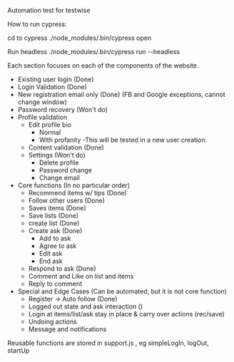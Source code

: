 Automation test for testwise

How to run cypress:

cd to cypress
./node_modules/.bin/cypress open

Run headless
./node_modules/.bin/cypress run --headless

Each section focuses on each of the components of the website.

- Existing user login (Done)
- Login Validation (Done) 
- New registration email only (Done) (FB and Google exceptions, cannot change window)
- Password recovery (Won't do)
- Profile validation
	- Edit profile bio
		- Normal
		- With profanity
			-This will be tested in a new user creation.
	- Content validation (Done)
	- Settings (Won't do)
		- Delete profile
		- Password change 
		- Change email  
- Core functions (In no particular order)
	- Recommend items w/ tips (Done)
	- Follow other users (Done)
	- Saves items (Done)
	- Save lists (Done)
	- create list (Done)
	- Create ask (Done)
		- Add to ask
		- Agree to ask
		- Edit ask
		- End ask
	- Respond to ask (Done)
	- Comment and Like on list and items
	- Reply to comment
- Special and Edge Cases (Can be automated, but it is not core function)
	- Register -> Auto follow (Done)
	- Logged out state and ask interaction ()
	- Login at items/list/ask stay in place & carry over actions (rec/save)
	- Undoing actions
	- Message and notifications

Reusable functions are stored in support.js , eg simpleLogIn, logOut, startUp


